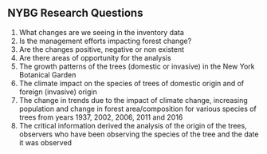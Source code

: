 ## NYBG Research Questions

1. What changes are we seeing in the inventory data
2. Is the management efforts impacting forest change? 
3. Are the changes positive, negative or non existent
4. Are there areas of opportunity for the analysis
5. The growth patterns of the trees (domestic or invasive) in the New York Botanical Garden 
6. The climate impact on the species of trees of domestic origin and of foreign (invasive) origin
7. The change in trends due to the impact of climate change, increasing population and change in forest area/composition for various species of trees from years 1937, 2002, 2006, 2011 and 2016
8. The critical information derived the analysis of the origin of the trees, observers who have been observing the species of the tree and the date it was observed

